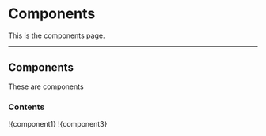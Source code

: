 # Components
This is the components page.

---

## Components
These are components

### Contents
!{component1}
!{component3}